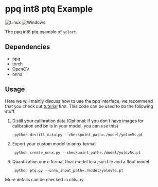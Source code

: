 # ppq int8 ptq Example

![Linux](https://img.shields.io/badge/Linux-FCC624?style=for-the-badge&logo=linux&logoColor=black) ![Windows](https://img.shields.io/badge/Windows-0078D6?style=for-the-badge&logo=windows&logoColor=white)

The ppq int8 ptq example of `yolort`.

## Dependencies

- ppq
- torch
- OpenCV
- onnx

## Usage

Here we will mainly discuss how to use the ppq interface, we recommend that you check out  [tutorial](https://github.com/openppl-public/ppq/tree/master/ppq/samples) first. This code can be used to do the following stuff:

1. Distill your calibration data (Optional: If you don't have images for calibration and bn is in your model, you can use this)

   ```
    python distill_data.py --checkpoint_path=./model/yolov5s.pt
   ```

2. Export your custom model to onnx format

   ```
    python create_onnx.py --checkpoint_path=./model/yolov5s.pt
   ```

3. Quantization onnx-format float model to a json file and a float model

   ```
    python ptq.py --onnx_input_path=./model/yolov5s.pt
   ```

More details can be checked in utils.py
